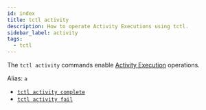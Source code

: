 ```yaml
---
id: index
title: tctl activity
description: How to operate Activity Executions using tctl.
sidebar_label: activity
tags:
  - tctl
---
```


The `tctl activity` commands enable [Activity Execution](/concepts/what-is-an-activity-execution) operations.

Alias: `a`

- [`tctl activity complete`](/tctl-v1/activity/complete)
- [`tctl activity fail`](/tctl-v1/activity/fail)

